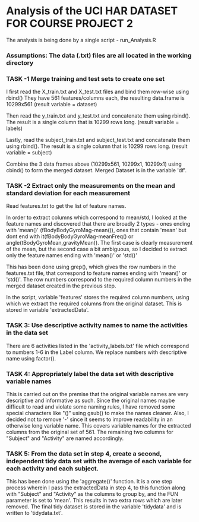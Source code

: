 Analysis of the UCI HAR DATASET FOR COURSE PROJECT 2
=================================================

The analysis is being done by a single script - run_Analysis.R

### Assumptions: The data (.txt) files are all located in the working directory

### TASK -1 Merge training and test sets to create one set

I first read the X_train.txt and X_test.txt files and bind them row-wise using rbind()
They have 561 features/columns each, the resulting data.frame is 10299x561 (result variable = dataset)

Then read the y_train.txt and y_test.txt and concatenate them using rbind(). The result is a single column
that is 10299 rows long. (result variable = labels)

Lastly, read the subject_train.txt and subject_test.txt and concatenate them using rbind(). The result is a single column
that is 10299 rows long. (result variable = subject)

Combine the 3 data frames above (10299x561, 10299x1, 10299x1) using cbind() to form the merged dataset. 
Merged Dataset is in the variable 'df'.


### TASK -2 Extract only the measurements on the mean and standard deviation for each measurement
Read features.txt to get the list of feature names.

In order to extract columns which correspond to mean/std, I looked at the feature names and discovered that there are broadly 2 types - ones ending with 'mean()' (fBodyBodyGyroMag-mean()), ones that contain 'mean' but dont end with it(fBodyBodyGyroMag-meanFreq()
 or angle(tBodyGyroMean,gravityMean)). The first case is clearly measurement of the mean, but the second case a bit ambiguous, so I decided to extract only the feature names ending with 'mean()' or 'std()'

This has been done using grep(), which gives the row numbers in the features.txt file, that correspond to feature names ending with 'mean()' or 'std()'. The row numbers correspond to the required column numbers in the merged dataset created in the previous step.

In the script, variable 'features' stores the required column numbers, using which we extract the required columns from the original dataset. This is stored in variable 'extractedData'.

### TASK 3: Use descriptive activity names to name the activities in the data set

There are 6 activities listed in the 'activity_labels.txt' file which correspond to numbers 1-6 in the Label column. We replace numbers with descriptive name using factor().

### TASK 4: Appropriately label the data set with descriptive variable names

This is carried out on the premise that the original variable names are very descriptive and informative as such. Since the original names maybe difficult to read and violate some naming rules, I have removed some special characters like "()" using gsub() to make the names cleaner. Also, I decided not to remove '-' since it seems to improve readability in an otherwise long variable name. This covers variable names for the extracted columns from the original set of 561. The remaining two columns for "Subject" and "Activity" are named accordingly.

### TASK 5: From the data set in step 4, create a second, independent tidy data set with the average of each variable for each activity and each subject.

This has been done using the 'aggregate()' function. It is a one step process wherein I pass the extractedData in step 4, to this function along with "Subject" and "Activity" as the columns to group by, and the FUN parameter is set to 'mean'. This results in two extra rows which are later removed. The final tidy dataset is stored in the variable 'tidydata' and is written to 'tidydata.txt'.